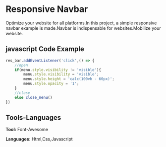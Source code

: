 
# Responsive Navbar

Optimize your website for all platforms.In this project, a simple responsive navbar example is made.Navbar is indispensable for websites.Mobilize your website.


## javascript Code Example

```javascript
res_bar.addEventListener('click',() => {
    //open
    if(menu.style.visibility != 'visible'){
        menu.style.visibility = 'visible';
        menu.style.height = 'calc(100vh - 60px)';
        menu.style.opacity = '1';
    }
    //close
    else close_menu()
})
```
  
## Tools-Languages

**Tool:** Font-Awesome

**Languages:** Html,Css,Javascript

  
